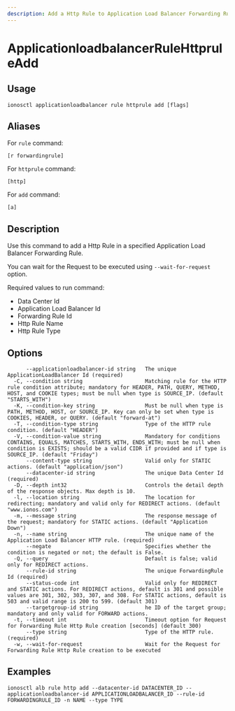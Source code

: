 ```yaml
---
description: Add a Http Rule to Application Load Balancer Forwarding Rule
---
```


# ApplicationloadbalancerRuleHttpruleAdd

## Usage

```text
ionosctl applicationloadbalancer rule httprule add [flags]
```

## Aliases

For `rule` command:

```text
[r forwardingrule]
```

For `httprule` command:

```text
[http]
```

For `add` command:

```text
[a]
```

## Description

Use this command to add a Http Rule in a specified Application Load Balancer Forwarding Rule. 

You can wait for the Request to be executed using `--wait-for-request` option.

Required values to run command:

* Data Center Id
* Application Load Balancer Id
* Forwarding Rule Id
* Http Rule Name
* Http Rule Type

## Options

```text
      --applicationloadbalancer-id string   The unique ApplicationLoadBalancer Id (required)
  -C, --condition string                    Matching rule for the HTTP rule condition attribute; mandatory for HEADER, PATH, QUERY, METHOD, HOST, and COOKIE types; must be null when type is SOURCE_IP. (default "STARTS_WITH")
  -K, --condition-key string                Must be null when type is PATH, METHOD, HOST, or SOURCE_IP. Key can only be set when type is COOKIES, HEADER, or QUERY. (default "forward-at")
  -T, --condition-type string               Type of the HTTP rule condition. (default "HEADER")
  -V, --condition-value string              Mandatory for conditions CONTAINS, EQUALS, MATCHES, STARTS_WITH, ENDS_WITH; must be null when condition is EXISTS; should be a valid CIDR if provided and if type is SOURCE_IP. (default "Friday")
      --content-type string                 Valid only for STATIC actions. (default "application/json")
      --datacenter-id string                The unique Data Center Id (required)
  -D, --depth int32                         Controls the detail depth of the response objects. Max depth is 10.
  -l, --location string                     The location for redirecting; mandatory and valid only for REDIRECT actions. (default "www.ionos.com")
  -m, --message string                      The response message of the request; mandatory for STATIC actions. (default "Application Down")
  -n, --name string                         The unique name of the Application Load Balancer HTTP rule. (required)
      --negate                              Specifies whether the condition is negated or not; the default is False.
  -Q, --query                               Default is false; valid only for REDIRECT actions.
      --rule-id string                      The unique ForwardingRule Id (required)
      --status-code int                     Valid only for REDIRECT and STATIC actions. For REDIRECT actions, default is 301 and possible values are 301, 302, 303, 307, and 308. For STATIC actions, default is 503 and valid range is 200 to 599. (default 301)
      --targetgroup-id string               he ID of the target group; mandatory and only valid for FORWARD actions.
  -t, --timeout int                         Timeout option for Request for Forwarding Rule Http Rule creation [seconds] (default 300)
      --type string                         Type of the HTTP rule. (required)
  -w, --wait-for-request                    Wait for the Request for Forwarding Rule Http Rule creation to be executed
```

## Examples

```text
ionosctl alb rule http add --datacenter-id DATACENTER_ID --applicationloadbalancer-id APPLICATIONLOADBALANCER_ID --rule-id FORWARDINGRULE_ID -n NAME --type TYPE
```

